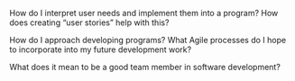 How do I interpret user needs and implement them into a program? How does creating “user stories” help with this?
  


How do I approach developing programs? What Agile processes do I hope to incorporate into my future development work?



What does it mean to be a good team member in software development?
